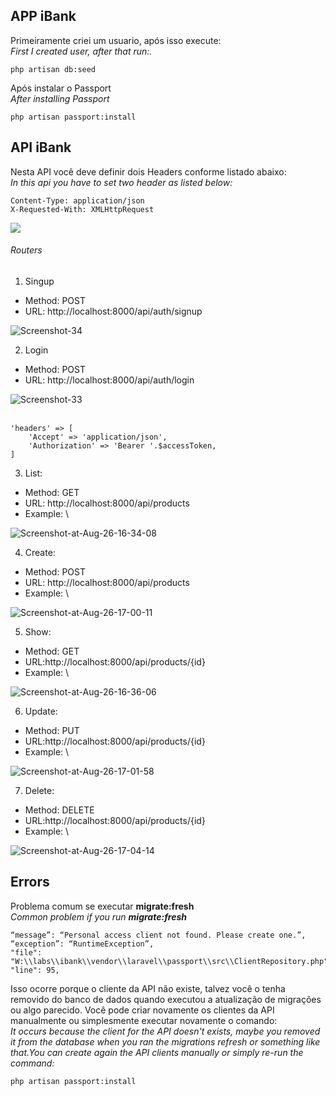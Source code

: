 ## APP iBank

Primeiramente criei um usuario, após isso execute:\
_First I created user, after that run:._

```
php artisan db:seed
```

Após instalar o Passport\
_After installing Passport_

```
php artisan passport:install
```

## API iBank


Nesta API você deve definir dois Headers conforme listado abaixo:\
_In this api you have to set two header as listed below:_

```
Content-Type: application/json
X-Requested-With: XMLHttpRequest
```
<img src="https://i.ibb.co/7WVpv1x/Screenshot-33.png">

###### Routers
1. Singup
 - Method: POST
 - URL: http://localhost:8000/api/auth/signup

<img src="https://i.ibb.co/Zmgmt7M/Screenshot-34.png" alt="Screenshot-34" border="0">

</br>

2. Login
 - Method: POST
 - URL: http://localhost:8000/api/auth/login

<img src="https://i.ibb.co/WvyMktq/Screenshot-33.png" alt="Screenshot-33" border="0"></a><br /><br />


````
'headers' => [
    'Accept' => 'application/json',
    'Authorization' => 'Bearer '.$accessToken,
]
````

3. List: 
 - Method: GET 
 - URL: http://localhost:8000/api/products
 - Example:
  \
<img src="https://i.ibb.co/gdBzwb4/Screenshot-at-Aug-26-16-34-08.png" alt="Screenshot-at-Aug-26-16-34-08" border="0">

4. Create:
 - Method: POST
 - URL: http://localhost:8000/api/products
 - Example:
 \
<img src="https://i.ibb.co/HFQcBYv/Screenshot-at-Aug-26-17-00-11.png" alt="Screenshot-at-Aug-26-17-00-11" border="0">

5. Show: 
 - Method: GET
 - URL:http://localhost:8000/api/products/{id}
 - Example:
  \
<img src="https://i.ibb.co/qFxrF6k/Screenshot-at-Aug-26-16-36-06.png" alt="Screenshot-at-Aug-26-16-36-06" border="0">


6. Update: 
 - Method: PUT
 - URL:http://localhost:8000/api/products/{id}
 - Example:
 \
 <img src="https://i.ibb.co/DV0r43K/Screenshot-at-Aug-26-17-01-58.png" alt="Screenshot-at-Aug-26-17-01-58" border="0">

7. Delete:
 - Method: DELETE 
 - URL:http://localhost:8000/api/products/{id}
 - Example:
 \
 <img src="https://i.ibb.co/bzL0vxM/Screenshot-at-Aug-26-17-04-14.png" alt="Screenshot-at-Aug-26-17-04-14" border="0">

## Errors

Problema comum se executar **migrate:fresh**
\
_Common problem if you run **migrate:fresh**_
```
“message”: “Personal access client not found. Please create one.”,
“exception”: “RuntimeException”,
"file": "W:\\labs\\ibank\\vendor\\laravel\\passport\\src\\ClientRepository.php",
"line": 95,
``` 
Isso ocorre porque o cliente da API não existe, talvez você o tenha removido do banco de dados quando executou a 
atualização de migrações ou algo parecido. Você pode criar novamente os clientes da API manualmente ou simplesmente executar novamente o comando:
\
_It occurs because the client for the API doesn't exists, maybe you removed it from the database when you ran the 
migrations refresh or something like that.You can create again the API clients manually or simply re-run the command:_

````
php artisan passport:install
````
